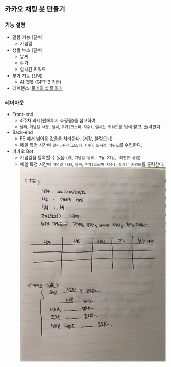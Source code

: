 ## 카카오 채팅 봇 만들기
### 기능 설명  
- 알람 기능 (필수)
  - 기념일
- 생활 뉴스 (필수)
  - 날씨
  - 주가
  - 실시간 키워드
- 부가 기능 (선택)
  - AI 챗봇 (GPT-3 기반)
- 레퍼런스 :[둘기의 삽질 일기](!https://dulki.tistory.com/category/%EA%B0%9C%EB%B0%9C/%EC%B9%B4%EC%B9%B4%EC%98%A4%ED%86%A1%20%EB%B4%87) 

### 레이아웃
- Front-end
  - 4주차 과제(원페이지 쇼핑몰)를 참고하여,
  - `날짜`, `기념일 내용`, `날씨`, `주가(코스피 지수)`, `실시간 키워드`를 입력 받고, 출력한다.
- Back-end
  - FE 에서 넘어온 값들을 처리한다. (저장, 불렁오기)
  - 매일 특정 시간에 `날씨`, `주가(코스피 지수)`, `실시간 키워드`를 수집한다.
- 카카오 Bot
  - 기념일을 등록할 수 있음 (예, `기념일 등록, 7월 21일, 최찬규 생일`)
  - 매일 특정 시간에 `기념일 내용`, `날씨`, `주가(코스피 지수)`, `실시간 키워드`를 출력한다.
![layout.jpeg](https://raw.githubusercontent.com/chankyu-choi/sparta_homework/master/layout.jpeg)
